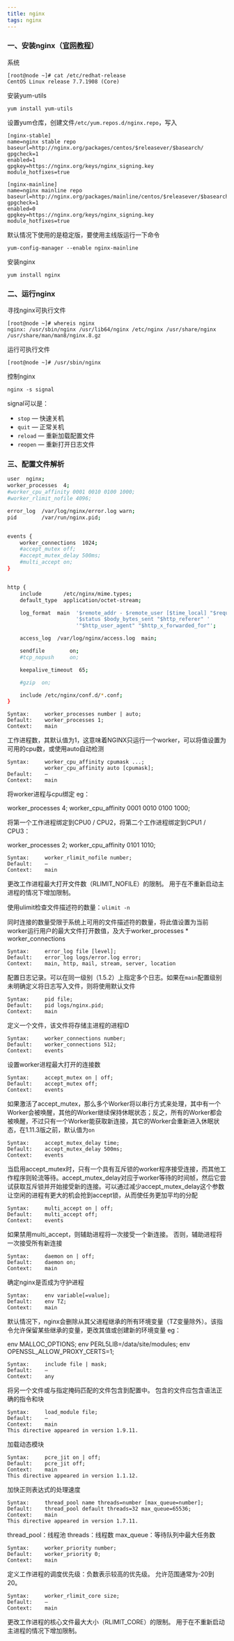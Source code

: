 ```yaml
---
title: nginx
tags: nginx
---
```


### 一、安装nginx（[官网教程](https://nginx.org/en/docs/install.html)）

系统

```shell
[root@node ~]# cat /etc/redhat-release
CentOS Linux release 7.7.1908 (Core)
```

安装yum-utils

```shell
yum install yum-utils
```

设置yum仓库，创建文件`/etc/yum.repos.d/nginx.repo`，写入

```shell
[nginx-stable]
name=nginx stable repo
baseurl=http://nginx.org/packages/centos/$releasever/$basearch/
gpgcheck=1
enabled=1
gpgkey=https://nginx.org/keys/nginx_signing.key
module_hotfixes=true

[nginx-mainline]
name=nginx mainline repo
baseurl=http://nginx.org/packages/mainline/centos/$releasever/$basearch/
gpgcheck=1
enabled=0
gpgkey=https://nginx.org/keys/nginx_signing.key
module_hotfixes=true
```

默认情况下使用的是稳定版，要使用主线版运行一下命令

```shell
yum-config-manager --enable nginx-mainline
```

安装nginx

```shell
yum install nginx
```

### 二、运行nginx

寻找nginx可执行文件

```shell
[root@node ~]# whereis nginx
nginx: /usr/sbin/nginx /usr/lib64/nginx /etc/nginx /usr/share/nginx /usr/share/man/man8/nginx.8.gz
```

运行可执行文件

```shell
[root@node ~]# /usr/sbin/nginx
```

控制nginx

```
nginx -s signal
```

signal可以是：

- `stop` — 快速关机
- `quit` — 正常关机
- `reload` — 重新加载配置文件
- `reopen` — 重新打开日志文件

### 三、配置文件解析

```bash
user  nginx;
worker_processes  4;
#worker_cpu_affinity 0001 0010 0100 1000;
#worker_rlimit_nofile 4096;

error_log  /var/log/nginx/error.log warn;
pid        /var/run/nginx.pid;


events {
    worker_connections  1024;
    #accept_mutex off;
    #accept_mutex_delay 500ms;
    #multi_accept on;
}


http {
    include       /etc/nginx/mime.types;
    default_type  application/octet-stream;

    log_format  main  '$remote_addr - $remote_user [$time_local] "$request" '
                      '$status $body_bytes_sent "$http_referer" '
                      '"$http_user_agent" "$http_x_forwarded_for"';

    access_log  /var/log/nginx/access.log  main;

    sendfile        on;
    #tcp_nopush     on;

    keepalive_timeout  65;

    #gzip  on;

    include /etc/nginx/conf.d/*.conf;
}
```

```
Syntax:		worker_processes number | auto;
Default:	worker_processes 1;
Context:	main
```

工作进程数，其默认值为1，这意味着NGINX只运行一个worker，可以将值设置为可用的cpu数，或使用auto自动检测

```
Syntax:		worker_cpu_affinity cpumask ...;
			worker_cpu_affinity auto [cpumask];
Default:	—
Context:	main
```

将worker进程与cpu绑定	eg：

worker_processes    4;
worker_cpu_affinity 0001 0010 0100 1000;

将第一个工作进程绑定到CPU0 / CPU2，将第二个工作进程绑定到CPU1 / CPU3：

worker_processes    2;
worker_cpu_affinity 0101 1010;

```
Syntax:		worker_rlimit_nofile number;
Default:	—
Context:	main
```

更改工作进程最大打开文件数（RLIMIT_NOFILE）的限制。 用于在不重新启动主进程的情况下增加限制。

使用ulimit检查文件描述符的数量：`ulimit -n`

同时连接的数量受限于系统上可用的文件描述符的数量，将此值设置为当前worker运行用户的最大文件打开数值，及大于worker_processes * worker_connections

```
Syntax:		error_log file [level];
Default:	error_log logs/error.log error;
Context:	main, http, mail, stream, server, location
```

配置日志记录。可以在同一级别（1.5.2）上指定多个日志。如果在`main`配置级别未明确定义将日志写入文件，则将使用默认文件

```
Syntax:		pid file;
Default:	pid logs/nginx.pid;
Context:	main
```

定义一个文件，该文件将存储主进程的进程ID

```
Syntax:		worker_connections number;
Default:	worker_connections 512;
Context:	events
```

设置worker进程最大打开的连接数

```
Syntax:	 	accept_mutex on | off;
Default: 	accept_mutex off;
Context: 	events
```

如果激活了accept_mutex，那么多个Worker将以串行方式来处理，其中有一个Worker会被唤醒，其他的Worker继续保持休眠状态；反之，所有的Worker都会被唤醒，不过只有一个Worker能获取新连接，其它的Worker会重新进入休眠状态，在1.11.3版之前，默认值为`on`

```
Syntax:		accept_mutex_delay time;
Default:	accept_mutex_delay 500ms;
Context:	events
```

当启用accept_mutex时，只有一个具有互斥锁的worker程序接受连接，而其他工作程序则轮流等待。accept_mutex_delay对应于worker等待的时间帧，然后它尝试获取互斥锁并开始接受新的连接。可以通过减少accept_mutex_delay这个参数让空闲的进程有更大的机会抢到accept锁，从而使任务更加平均的分配

```
Syntax:		multi_accept on | off;
Default:	multi_accept off;
Context:	events
```

如果禁用multi_accept，则辅助进程将一次接受一个新连接。 否则，辅助进程将一次接受所有新连接

```
Syntax:		daemon on | off;
Default:	daemon on;
Context:	main
```

确定nginx是否成为守护进程

```
Syntax:		env variable[=value];
Default:	env TZ;
Context:	main
```

默认情况下，nginx会删除从其父进程继承的所有环境变量（TZ变量除外）。该指令允许保留某些继承的变量，更改其值或创建新的环境变量 eg：

env MALLOC_OPTIONS;
env PERL5LIB=/data/site/modules;
env OPENSSL_ALLOW_PROXY_CERTS=1;

```
Syntax:		include file | mask;
Default:	—
Context:	any
```

将另一个文件或与指定掩码匹配的文件包含到配置中。 包含的文件应包含语法正确的指令和块

```
Syntax:		load_module file;
Default:	—
Context:	main
This directive appeared in version 1.9.11.
```

加载动态模块

```
Syntax:		pcre_jit on | off;
Default:	pcre_jit off;
Context:	main
This directive appeared in version 1.1.12.
```

加快正则表达式的处理速度

```
Syntax:		thread_pool name threads=number [max_queue=number];
Default:	thread_pool default threads=32 max_queue=65536;
Context:	main
This directive appeared in version 1.7.11.
```

thread_pool：线程池	threads：线程数	max_queue：等待队列中最大任务数

```
Syntax:		worker_priority number;
Default:	worker_priority 0;
Context:	main
```

定义工作进程的调度优先级：负数表示较高的优先级。 允许范围通常为-20到20。

```
Syntax:		worker_rlimit_core size;
Default:	—
Context:	main
```

更改工作进程的核心文件最大大小（RLIMIT_CORE）的限制。 用于在不重新启动主进程的情况下增加限制。